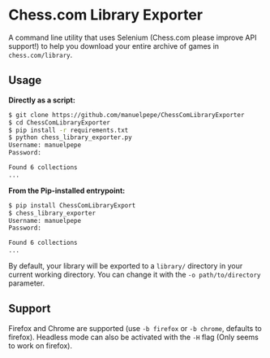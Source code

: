 # Chess.com Library Exporter

A command line utility that uses Selenium (Chess.com please improve API support!) to help you download your entire archive of games in `chess.com/library`.


## Usage

**Directly as a script:**

```bash
$ git clone https://github.com/manuelpepe/ChessComLibraryExporter
$ cd ChessComLibraryExporter
$ pip install -r requirements.txt
$ python chess_library_exporter.py
Username: manuelpepe
Password: 

Found 6 collections
...
```

**From the Pip-installed entrypoint:**

```bash
$ pip install ChessComLibraryExport
$ chess_library_exporter
Username: manuelpepe
Password: 

Found 6 collections
...
```


By default, your library will be exported to a `library/` directory in your current working directory.
You can change it with the `-o path/to/directory` parameter. 

## Support

Firefox and Chrome are supported (use `-b firefox` or `-b chrome`, defaults to firefox). Headless mode can also be activated with the `-H` flag (Only seems to work on firefox).